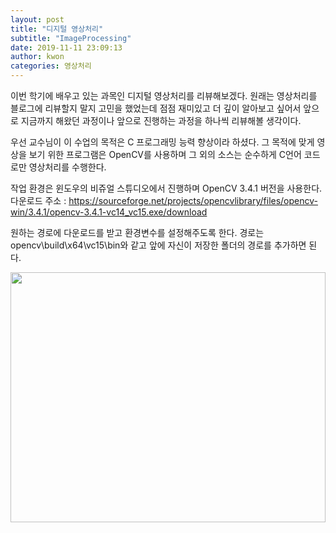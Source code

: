 ```yaml
---
layout: post
title: "디지털 영상처리"
subtitle: "ImageProcessing"
date: 2019-11-11 23:09:13
author: kwon
categories: 영상처리
---
```

이번 학기에 배우고 있는 과목인 디지털 영상처리를 리뷰해보겠다. 원래는 영상처리를 블로그에 리뷰할지 말지 고민을 했었는데 점점 재미있고 더 깊이 알아보고 싶어서 앞으로 지금까지 해왔던 과정이나 앞으로 진행하는 과정을 하나씩 리뷰해볼 생각이다.

우선 교수님이 이 수업의 목적은 C 프로그래밍 능력 향상이라 하셨다. 그 목적에 맞게 영상을 보기 위한 프로그램은 OpenCV를 사용하며 그 외의 소스는 순수하게 C언어 코드로만 영상처리를 수행한다.

작업 환경은 윈도우의 비쥬얼 스튜디오에서 진행하며 OpenCV 3.4.1 버전을 사용한다. 다운로드 주소 : <https://sourceforge.net/projects/opencvlibrary/files/opencv-win/3.4.1/opencv-3.4.1-vc14_vc15.exe/download>

원하는 경로에 다운로드를 받고 환경변수를 설정해주도록 한다. 경로는 opencv\build\x64\vc15\bin와 같고 앞에 자신이 저장한 폴더의 경로를 추가하면 된다.

<div style="width: 100%; height: 400px;">
    <img src="https://kyu9341.github.io/assets/ImageProcessing1.png" style="width: 100%
    ; height: 400px;">
</div>
